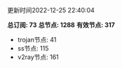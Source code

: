 更新时间2022-12-25 22:40:04

**总订阅: 73**
**总节点: 1288**
**有效节点: 317**
- trojan节点: 41
- ss节点: 115
- v2ray节点: 161
